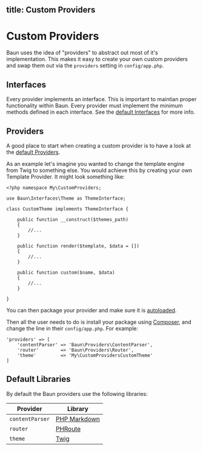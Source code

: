 title: Custom Providers
----
# Custom Providers

Baun uses the idea of "providers" to abstract out most of it's implementation. This makes it easy to create
your own custom providers and swap them out via the `providers` setting in `config/app.php`.

## Interfaces

Every provider implements an interface. This is important to maintian proper functionality within Baun.
Every provider must implement the minimum methods defined in each interface. See the
[default Interfaces](https://github.com/gilbitron/Baun/tree/master/src/Interfaces) for more info.

## Providers

A good place to start when creating a custom provider is to have a look at the
[default Providers](https://github.com/gilbitron/Baun/tree/master/src/Providers).

As an example let's imagine you wanted to change the template engine from Twig to something else. You would
achieve this by creating your own Template Provider. It might look something like:

    <?php namespace My\CustomProviders;

    use Baun\Interfaces\Theme as ThemeInterface;

    class CustomTheme implements ThemeInterface {

        public function __construct($themes_path)
        {
            //...
        }

        public function render($template, $data = [])
        {
            //...
        }

        public function custom($name, $data)
        {
            //...
        }

    }

You can then package your provider and make sure it is [autoloaded](https://getcomposer.org/doc/01-basic-usage.md#autoloading).

Then all the user needs to do is install your package using [Composer](https://getcomposer.org), and change the line
in their `config/app.php`. For example:

    'providers' => [
        'contentParser' => 'Baun\Providers\ContentParser',
        'router'        => 'Baun\Providers\Router',
        'theme'         => 'My\CustomProvidersCustomTheme'
    ]

## Default Libraries

By default the Baun providers use the following libraries:

Provider | Library
-------- | -------
`contentParser` | [PHP Markdown](https://github.com/michelf/php-markdown)
`router` | [PHRoute](https://github.com/mrjgreen/phroute)
`theme` | [Twig](http://twig.sensiolabs.org)